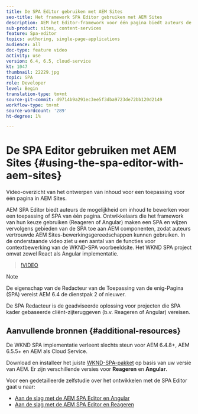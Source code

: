 ```yaml
---
title: De SPA Editor gebruiken met AEM Sites
seo-title: Het framework SPA Editor gebruiken met AEM Sites
description: AEM het Editor-framework voor één pagina biedt auteurs de mogelijkheid om inhoud te bewerken voor een toepassing of SPA voor één pagina. Ontwikkelaars die React gebruiken of het kader van de Angular leiden tot een SPA en wijzen dan gebieden van de SPA aan AEM componenten toe, toestaand auteurs om vertrouwde het uitgeven van AEM Sites hulpmiddelen te gebruiken.
sub-product: sites, content-services
feature: Spa-editor
topics: authoring, single-page-applications
audience: all
doc-type: feature video
activity: use
version: 6.4, 6.5, cloud-service
kt: 1047
thumbnail: 22229.jpg
topic: SPA
role: Developer
level: Begin
translation-type: tm+mt
source-git-commit: d9714b9a291ec3ee5f3dba9723de72bb120d2149
workflow-type: tm+mt
source-wordcount: '289'
ht-degree: 1%

---
```



# De SPA Editor gebruiken met AEM Sites {#using-the-spa-editor-with-aem-sites}

Video-overzicht van het ontwerpen van inhoud voor een toepassing voor één pagina in AEM Sites.

AEM SPA Editor biedt auteurs de mogelijkheid om inhoud te bewerken voor een toepassing of SPA van één pagina. Ontwikkelaars die het framework van hun keuze gebruiken (Reageren of Angular) maken een SPA en wijzen vervolgens gebieden van de SPA toe aan AEM componenten, zodat auteurs vertrouwde AEM Sites-bewerkingsgereedschappen kunnen gebruiken. In de onderstaande video ziet u een aantal van de functies voor contextbewerking van de WKND-SPA voorbeeldsite. Het WKND SPA project omvat zowel React als Angular implementatie.

>[!VIDEO](https://video.tv.adobe.com/v/22229?quality=12&learn=on)

>[!NOTE]
>
> De eigenschap van de Redacteur van de Toepassing van de enig-Pagina (SPA) vereist AEM 6.4 de dienstpak 2 of nieuwer.
>
> De SPA Redacteur is de geadviseerde oplossing voor projecten die SPA kader gebaseerde cliënt-zijteruggeven (b.v. Reageren of Angular) vereisen.

## Aanvullende bronnen {#additional-resources}

De WKND SPA implementatie verleent slechts steun voor AEM 6.4.8+, AEM 6.5.5+ en AEM als Cloud Service.

Download en installeer het juiste [WKND-SPA-pakket](https://github.com/adobe/aem-guides-wknd-spa/releases) op basis van uw versie van AEM. Er zijn verschillende versies voor **Reageren** en **Angular**.

Voor een gedetailleerde zelfstudie over het ontwikkelen met de SPA Editor gaat u naar:

* [Aan de slag met de AEM SPA Editor en Angular](https://docs.adobe.com/content/help/en/experience-manager-learn/spa-angular-tutorial/overview.html)
* [Aan de slag met de AEM SPA Editor en Reageren](https://docs.adobe.com/content/help/en/experience-manager-learn/spa-react-tutorial/overview.html)
